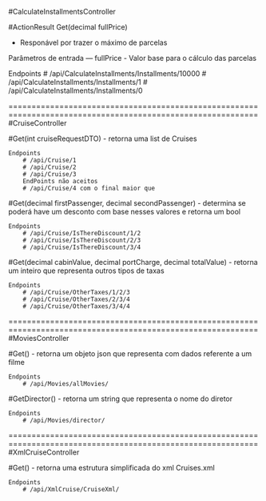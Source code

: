#CalculateInstallmentsController

#ActionResult<int> Get(decimal fullPrice)
- Responável por trazer o máximo de parcelas

Parâmetros de entrada — fullPrice 
	- Valor base para o cálculo das parcelas

Endpoints
	# /api/CalculateInstallments/Installments/10000
	# /api/CalculateInstallments/Installments/1
	# /api/CalculateInstallments/Installments/0

============================================================================================================
#CruiseController

#Get(int cruiseRequestDTO)
	- retorna uma list de Cruises

	Endpoints
		# /api/Cruise/1
		# /api/Cruise/2
		# /api/Cruise/3
		EndPoints não aceitos
		# /api/Cruise/4 com o final maior que

#Get(decimal firstPassenger, decimal secondPassenger)
	- determina se poderá have um desconto com base nesses valores e retorna um bool 

	Endpoints
		# /api/Cruise/IsThereDiscount/1/2
		# /api/Cruise/IsThereDiscount/2/3
		# /api/Cruise/IsThereDiscount/3/4
	
#Get(decimal cabinValue, decimal portCharge, decimal totalValue)
	- retorna um inteiro que representa outros tipos de taxas

	Endpoints
		# /api/Cruise/OtherTaxes/1/2/3
		# /api/Cruise/OtherTaxes/2/3/4
		# /api/Cruise/OtherTaxes/3/4/4

============================================================================================================
#MoviesController

#Get()
	- retorna um objeto json que representa com dados referente a um filme

	Endpoints
		# /api/Movies/allMovies/

#GetDirector()
	- retorna um string que representa o nome do diretor

	Endpoints
		# /api/Movies/director/

============================================================================================================
#XmlCruiseController

#Get()
	- retorna uma estrutura simplificada do xml Cruises.xml

	Endpoints
		# /api/XmlCruise/CruiseXml/
